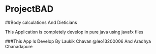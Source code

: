 # ProjectBAD
##Body calculations And Dieticians

This Application is completely develop in pure java using javafx files

###This App Is Develop By Laukik Chavan @leo13200006 And Aradhya Chanadapure
